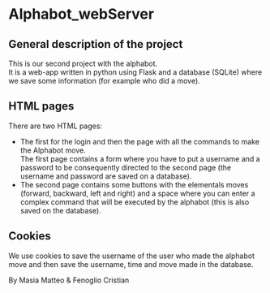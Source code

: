 # Alphabot_webServer
## General description of the project

This is our second project with the alphabot.  
It is a web-app written in python using Flask and a database (SQLite) where we save some information (for example who did a move).

## HTML pages
There are two HTML pages:  
- The first for the login and then the page with all the commands to make the Alphabot move.  
The first page contains a form where you have to put a username and a password to be consequently directed to the second page (the username and password are saved on a database).  
- The second page contains some buttons with the elementals moves (forward, backward, left and right) and a space where you can enter a complex command that will be executed by the alphabot (this is also saved on the database).

## Cookies
We use cookies to save the username of the user who made the alphabot move and then save the username, time and move made in the database.  

By Masia Matteo & Fenoglio Cristian
